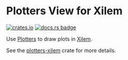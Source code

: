 # Plotters View for Xilem

[![crates.io](https://img.shields.io/crates/v/plotters-xilem.svg?logo=rust)](https://crates.io/crates/plotters-xilem)
[![docs.rs badge](https://docs.rs/plotters-xilem/badge.svg)](https://docs.rs/plotters-xilem)

Use [Plotters](https://crates.io/crates/plotters) to draw plots in [Xilem](https://crates.io/crates/xilem).

See the [plotters-xilem](https://github.com/alexmoon/plotters-xilem/tree/main/plotters-xilem) crate for more details.
